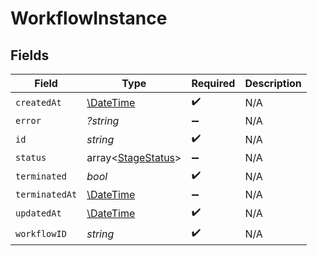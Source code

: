 # WorkflowInstance


## Fields

| Field                                                         | Type                                                          | Required                                                      | Description                                                   |
| ------------------------------------------------------------- | ------------------------------------------------------------- | ------------------------------------------------------------- | ------------------------------------------------------------- |
| `createdAt`                                                   | [\DateTime](https://www.php.net/manual/en/class.datetime.php) | :heavy_check_mark:                                            | N/A                                                           |
| `error`                                                       | *?string*                                                     | :heavy_minus_sign:                                            | N/A                                                           |
| `id`                                                          | *string*                                                      | :heavy_check_mark:                                            | N/A                                                           |
| `status`                                                      | array<[StageStatus](../../models/shared/StageStatus.md)>      | :heavy_minus_sign:                                            | N/A                                                           |
| `terminated`                                                  | *bool*                                                        | :heavy_check_mark:                                            | N/A                                                           |
| `terminatedAt`                                                | [\DateTime](https://www.php.net/manual/en/class.datetime.php) | :heavy_minus_sign:                                            | N/A                                                           |
| `updatedAt`                                                   | [\DateTime](https://www.php.net/manual/en/class.datetime.php) | :heavy_check_mark:                                            | N/A                                                           |
| `workflowID`                                                  | *string*                                                      | :heavy_check_mark:                                            | N/A                                                           |